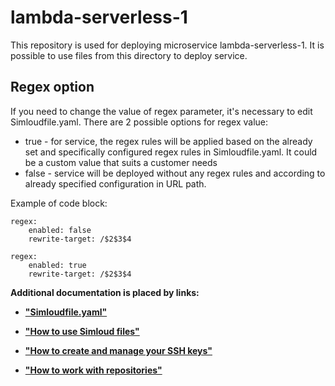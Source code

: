 # lambda-serverless-1

This repository is used for deploying microservice lambda-serverless-1. It is possible to use files from this directory to deploy service.

## Regex option

If you need to change the value of regex parameter, it's necessary to edit Simloudfile.yaml.
There are 2 possible options for regex value:
- true - for service, the regex rules will be applied based on the already set and specifically configured regex rules in Simloudfile.yaml. It could be a custom value that suits a customer needs
- false - service will be deployed without any regex rules and according to already specified configuration in URL path.

Example of code block:

```
regex:
    enabled: false
    rewrite-target: /$2$3$4
````
```
regex:
    enabled: true
    rewrite-target: /$2$3$4
```

**Additional documentation is placed by links:**
- [**"Simloudfile.yaml"**](https://prod--simloud-docs.netlify.app/en/simloudfile.yaml/)

- [**"How to use Simloud files"**](https://prod--simloud-docs.netlify.app/en/how-to-use-simloud-files/)

- [**"How to create and manage your SSH keys"**](https://stage--simloud-docs.netlify.app/en/getting-started/#managing-the-ssh-keys)

- [**"How to work with repositories"**](https://stage--simloud-docs.netlify.app/en/getting-started/#add-new-git-repositories-services)
